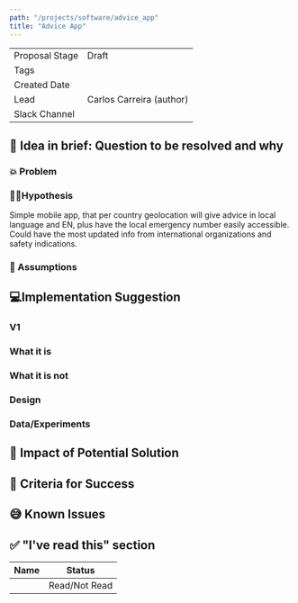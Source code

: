 ```yaml
---
path: "/projects/software/advice_app"
title: "Advice App"
---
```


| | |
|-|-|
| Proposal Stage |  Draft    |
| Tags           |      |
| Created Date   |      |
| Lead           |   Carlos Carreira (author)   |
| Slack Channel  |      |

## 📃 Idea in brief: Question to be resolved and why

### 💥 Problem

### 👨‍🔬Hypothesis

Simple mobile app, that per country geolocation will give advice in local language and EN, plus have the local emergency number easily accessible. Could have the most updated info from international organizations and safety indications.

### 🤔 Assumptions

## 💻Implementation Suggestion

### V1

### What it is

### What it is not

### Design

### Data/Experiments

## 💪 Impact of Potential Solution

## 🙌 Criteria for Success

## 😅 Known Issues

## ✅ "I've read this" section

| Name | Status |
|-|-|
|  |  Read/Not Read    |
